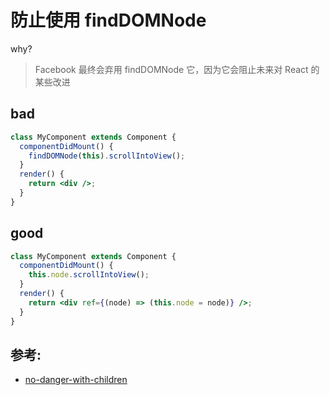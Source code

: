 # 防止使用 findDOMNode

why?

> Facebook 最终会弃用 findDOMNode 它，因为它会阻止未来对 React 的某些改进

## bad

```jsx
class MyComponent extends Component {
  componentDidMount() {
    findDOMNode(this).scrollIntoView();
  }
  render() {
    return <div />;
  }
}
```

## good

```jsx
class MyComponent extends Component {
  componentDidMount() {
    this.node.scrollIntoView();
  }
  render() {
    return <div ref={(node) => (this.node = node)} />;
  }
}
```

## 参考:

- [no-danger-with-children](https://github.com/jsx-eslint/eslint-plugin-react/blob/c42b624d0fb9ad647583a775ab9751091eec066f/docs/rules/no-danger-with-children)

